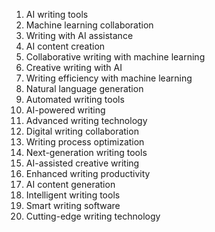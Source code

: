 1. AI writing tools
2. Machine learning collaboration
3. Writing with AI assistance
4. AI content creation
5. Collaborative writing with machine learning
6. Creative writing with AI
7. Writing efficiency with machine learning
8. Natural language generation
9. Automated writing tools
10. AI-powered writing
11. Advanced writing technology
12. Digital writing collaboration
13. Writing process optimization
14. Next-generation writing tools
15. AI-assisted creative writing
16. Enhanced writing productivity
17. AI content generation
18. Intelligent writing tools
19. Smart writing software
20. Cutting-edge writing technology
